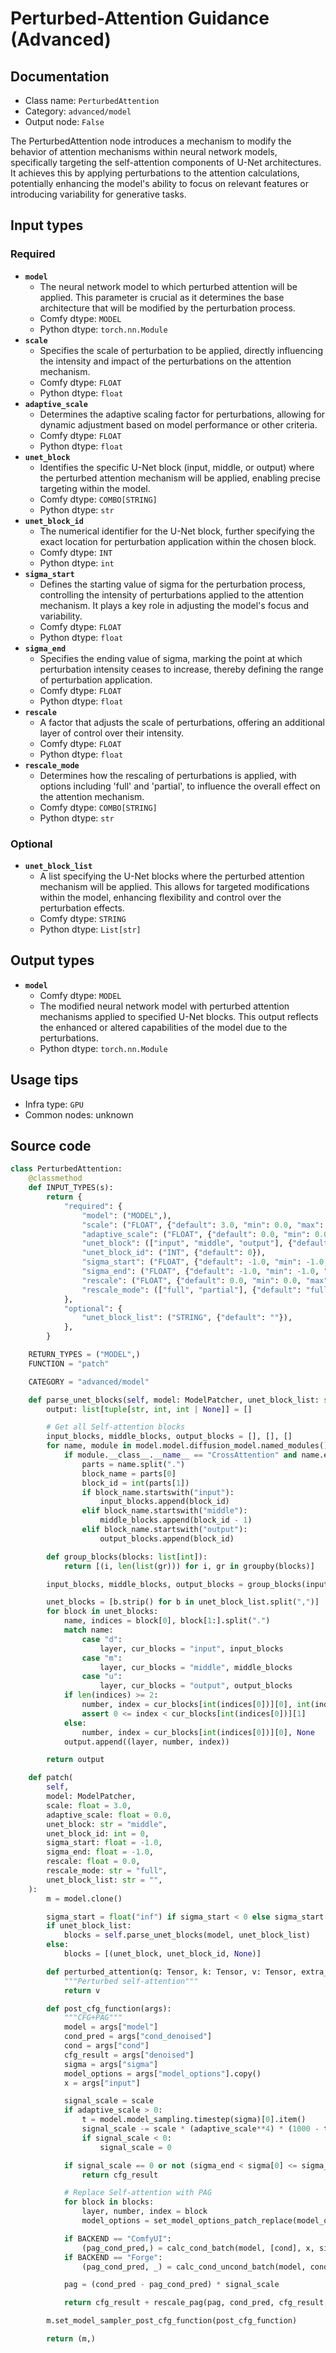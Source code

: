 # Perturbed-Attention Guidance (Advanced)
## Documentation
- Class name: `PerturbedAttention`
- Category: `advanced/model`
- Output node: `False`

The PerturbedAttention node introduces a mechanism to modify the behavior of attention mechanisms within neural network models, specifically targeting the self-attention components of U-Net architectures. It achieves this by applying perturbations to the attention calculations, potentially enhancing the model's ability to focus on relevant features or introducing variability for generative tasks.
## Input types
### Required
- **`model`**
    - The neural network model to which perturbed attention will be applied. This parameter is crucial as it determines the base architecture that will be modified by the perturbation process.
    - Comfy dtype: `MODEL`
    - Python dtype: `torch.nn.Module`
- **`scale`**
    - Specifies the scale of perturbation to be applied, directly influencing the intensity and impact of the perturbations on the attention mechanism.
    - Comfy dtype: `FLOAT`
    - Python dtype: `float`
- **`adaptive_scale`**
    - Determines the adaptive scaling factor for perturbations, allowing for dynamic adjustment based on model performance or other criteria.
    - Comfy dtype: `FLOAT`
    - Python dtype: `float`
- **`unet_block`**
    - Identifies the specific U-Net block (input, middle, or output) where the perturbed attention mechanism will be applied, enabling precise targeting within the model.
    - Comfy dtype: `COMBO[STRING]`
    - Python dtype: `str`
- **`unet_block_id`**
    - The numerical identifier for the U-Net block, further specifying the exact location for perturbation application within the chosen block.
    - Comfy dtype: `INT`
    - Python dtype: `int`
- **`sigma_start`**
    - Defines the starting value of sigma for the perturbation process, controlling the intensity of perturbations applied to the attention mechanism. It plays a key role in adjusting the model's focus and variability.
    - Comfy dtype: `FLOAT`
    - Python dtype: `float`
- **`sigma_end`**
    - Specifies the ending value of sigma, marking the point at which perturbation intensity ceases to increase, thereby defining the range of perturbation application.
    - Comfy dtype: `FLOAT`
    - Python dtype: `float`
- **`rescale`**
    - A factor that adjusts the scale of perturbations, offering an additional layer of control over their intensity.
    - Comfy dtype: `FLOAT`
    - Python dtype: `float`
- **`rescale_mode`**
    - Determines how the rescaling of perturbations is applied, with options including 'full' and 'partial', to influence the overall effect on the attention mechanism.
    - Comfy dtype: `COMBO[STRING]`
    - Python dtype: `str`
### Optional
- **`unet_block_list`**
    - A list specifying the U-Net blocks where the perturbed attention mechanism will be applied. This allows for targeted modifications within the model, enhancing flexibility and control over the perturbation effects.
    - Comfy dtype: `STRING`
    - Python dtype: `List[str]`
## Output types
- **`model`**
    - Comfy dtype: `MODEL`
    - The modified neural network model with perturbed attention mechanisms applied to specified U-Net blocks. This output reflects the enhanced or altered capabilities of the model due to the perturbations.
    - Python dtype: `torch.nn.Module`
## Usage tips
- Infra type: `GPU`
- Common nodes: unknown


## Source code
```python
class PerturbedAttention:
    @classmethod
    def INPUT_TYPES(s):
        return {
            "required": {
                "model": ("MODEL",),
                "scale": ("FLOAT", {"default": 3.0, "min": 0.0, "max": 100.0, "step": 0.1, "round": 0.01}),
                "adaptive_scale": ("FLOAT", {"default": 0.0, "min": 0.0, "max": 1.0, "step": 0.001, "round": 0.0001}),
                "unet_block": (["input", "middle", "output"], {"default": "middle"}),
                "unet_block_id": ("INT", {"default": 0}),
                "sigma_start": ("FLOAT", {"default": -1.0, "min": -1.0, "max": 10000.0, "step": 0.01, "round": False}),
                "sigma_end": ("FLOAT", {"default": -1.0, "min": -1.0, "max": 10000.0, "step": 0.01, "round": False}),
                "rescale": ("FLOAT", {"default": 0.0, "min": 0.0, "max": 1.0, "step": 0.01}),
                "rescale_mode": (["full", "partial"], {"default": "full"}),
            },
            "optional": {
                "unet_block_list": ("STRING", {"default": ""}),
            },
        }

    RETURN_TYPES = ("MODEL",)
    FUNCTION = "patch"

    CATEGORY = "advanced/model"

    def parse_unet_blocks(self, model: ModelPatcher, unet_block_list: str):
        output: list[tuple[str, int, int | None]] = []

        # Get all Self-attention blocks
        input_blocks, middle_blocks, output_blocks = [], [], []
        for name, module in model.model.diffusion_model.named_modules():
            if module.__class__.__name__ == "CrossAttention" and name.endswith("attn1"):
                parts = name.split(".")
                block_name = parts[0]
                block_id = int(parts[1])
                if block_name.startswith("input"):
                    input_blocks.append(block_id)
                elif block_name.startswith("middle"):
                    middle_blocks.append(block_id - 1)
                elif block_name.startswith("output"):
                    output_blocks.append(block_id)

        def group_blocks(blocks: list[int]):
            return [(i, len(list(gr))) for i, gr in groupby(blocks)]

        input_blocks, middle_blocks, output_blocks = group_blocks(input_blocks), group_blocks(middle_blocks), group_blocks(output_blocks)

        unet_blocks = [b.strip() for b in unet_block_list.split(",")]
        for block in unet_blocks:
            name, indices = block[0], block[1:].split(".")
            match name:
                case "d":
                    layer, cur_blocks = "input", input_blocks
                case "m":
                    layer, cur_blocks = "middle", middle_blocks
                case "u":
                    layer, cur_blocks = "output", output_blocks
            if len(indices) >= 2:
                number, index = cur_blocks[int(indices[0])][0], int(indices[1])
                assert 0 <= index < cur_blocks[int(indices[0])][1]
            else:
                number, index = cur_blocks[int(indices[0])][0], None
            output.append((layer, number, index))

        return output

    def patch(
        self,
        model: ModelPatcher,
        scale: float = 3.0,
        adaptive_scale: float = 0.0,
        unet_block: str = "middle",
        unet_block_id: int = 0,
        sigma_start: float = -1.0,
        sigma_end: float = -1.0,
        rescale: float = 0.0,
        rescale_mode: str = "full",
        unet_block_list: str = "",
    ):
        m = model.clone()

        sigma_start = float("inf") if sigma_start < 0 else sigma_start
        if unet_block_list:
            blocks = self.parse_unet_blocks(model, unet_block_list)
        else:
            blocks = [(unet_block, unet_block_id, None)]

        def perturbed_attention(q: Tensor, k: Tensor, v: Tensor, extra_options, mask=None):
            """Perturbed self-attention"""
            return v

        def post_cfg_function(args):
            """CFG+PAG"""
            model = args["model"]
            cond_pred = args["cond_denoised"]
            cond = args["cond"]
            cfg_result = args["denoised"]
            sigma = args["sigma"]
            model_options = args["model_options"].copy()
            x = args["input"]

            signal_scale = scale
            if adaptive_scale > 0:
                t = model.model_sampling.timestep(sigma)[0].item()
                signal_scale -= scale * (adaptive_scale**4) * (1000 - t)
                if signal_scale < 0:
                    signal_scale = 0

            if signal_scale == 0 or not (sigma_end < sigma[0] <= sigma_start):
                return cfg_result

            # Replace Self-attention with PAG
            for block in blocks:
                layer, number, index = block
                model_options = set_model_options_patch_replace(model_options, perturbed_attention, "attn1", layer, number, index)

            if BACKEND == "ComfyUI":
                (pag_cond_pred,) = calc_cond_batch(model, [cond], x, sigma, model_options)
            if BACKEND == "Forge":
                (pag_cond_pred, _) = calc_cond_uncond_batch(model, cond, None, x, sigma, model_options)

            pag = (cond_pred - pag_cond_pred) * signal_scale

            return cfg_result + rescale_pag(pag, cond_pred, cfg_result, rescale, rescale_mode)

        m.set_model_sampler_post_cfg_function(post_cfg_function)

        return (m,)

```
